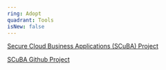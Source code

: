 ```yaml
---
ring: Adopt
quadrant: Tools
isNew: false
---
```



[Secure Cloud Business Applications (SCuBA) Project](https://www.cisa.gov/resources-tools/services/secure-cloud-business-applications-scuba-project)

[SCuBA Github Project](https://github.com/cisagov/ScubaGear)

